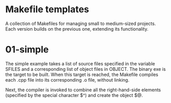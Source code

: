 # Makefile templates

A collection of Makefiles for managing small to medium-sized projects. Each version builds on the previous one, extending its functionality.

# 01-simple

The simple example takes a list of source files specified in the variable SFILES and a corresponding list of object files in OBJECT. The binary exe is the target to be built. When this target is reached, the Makefile compiles each .cpp file into its corresponding .o file, without linking.

Next, the compiler is invoked to combine all the right-hand-side elements (specified by the special character $^) and create the object $@.


 